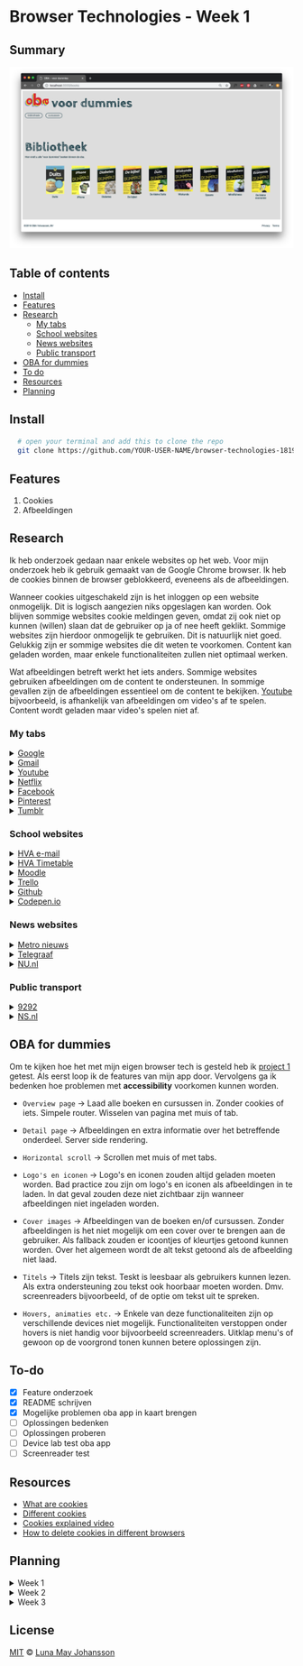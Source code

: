 # Browser Technologies - Week 1

## Summary

![oba webapp](/img/webapp.png)

## Table of contents
- [Install](#Install)
- [Features](#Features)
- [Research](#Research)
  - [My tabs](#My-tabs)
  - [School websites](#School-websites)
  - [News websites](#News-websites)
  - [Public transport](#Public-transport)
- [OBA for dummies](#OBA-for-dummies)
- [To do](#To-do)
- [Resources](#Resources)
- [Planning](#Planning)

## Install

```bash
  # open your terminal and add this to clone the repo
  git clone https://github.com/YOUR-USER-NAME/browser-technologies-1819.git
```

## Features
1. Cookies
2. Afbeeldingen

## Research
Ik heb onderzoek gedaan naar enkele websites op het web. Voor mijn onderzoek heb ik gebruik gemaakt van de Google Chrome browser. Ik heb de cookies binnen de browser geblokkeerd, eveneens als de afbeeldingen.

Wanneer cookies uitgeschakeld zijn is het inloggen op een website onmogelijk. Dit is logisch aangezien niks opgeslagen kan worden. Ook blijven sommige websites cookie meldingen geven, omdat zij ook niet op kunnen (willen) slaan dat de gebruiker op ja of nee heeft geklikt. Sommige websites zijn hierdoor onmogelijk te gebruiken. Dit is natuurlijk niet goed. Gelukkig zijn er sommige websites die dit weten te voorkomen. Content kan geladen worden, maar enkele functionaliteiten zullen niet optimaal werken.

Wat afbeeldingen betreft werkt het iets anders. Sommige websites gebruiken afbeeldingen om de content te ondersteunen. In sommige gevallen zijn de afbeeldingen essentieel om de content te bekijken. [Youtube](www.youtube.com) bijvoorbeeld, is afhankelijk van afbeeldingen om video's af te spelen. Content wordt geladen maar video's spelen niet af.

### My tabs

<details><summary><a href="https://www.google.nl">Google</a>
</summary>
<p>
<ul>
  <li>Kan nogsteeds zoeken etc.</li>
  <li>Bezochte websites kleuren nogsteeds paars</li>

  ![Privacy reminder google](/img/google-screenshot.png)
</ul>
</p>
</details>

<details><summary><a href="https://accounts.google.com/signin/v2/deniedsigninrejected?service=mail&passive=true&rm=false&continue=https%3A%2F%2Fmail.google.com%2Fmail%2F&ss=1&scc=1&ltmpl=default&ltmplcache=2&emr=1&osid=1&flowName=GlifWebSignIn&flowEntry=ServiceLogin">Gmail</a>
</summary>
<p>
<ul>
  <li>Kan niet inloggen</li>
</ul>
</p>
</details>

<details><summary><a href="https://www.youtube.com/?hl=nl&gl=NL">Youtube</a>
</summary>
<p>
<ul>
  <li>Laad iets in</li>
  <li>Kan geen video's afspelen</li>
  <li>Kan niet inloggen</li>
  <li>Melding van privacy regeling;</li>

  ![Privacy reminder youtube](/img/youtube-screenshot.png)
</ul>
</p>
</details>

<details><summary><a href="https://www.netflix.com/nl-en/entrytrap">Netflix</a>
</summary>
<p>
<ul>
  <li>Kan niet inloggen</li>
</ul>
</p>
</details>

<details><summary><a href="https://www.facebook.com/login/device-based/regular/login/?login_attempt=1&next=https%3A%2F%2Fwww.facebook.com%2F&lwv=120&lwc=1348003">Facebook</a>
</summary>
<p>
<ul>
  <li>Kan niet inloggen</li>
</ul>
</p>
</details>

<details><summary><a href="https://www.pinterest.com/login/?next=https%3A%2F%2Fwww.pinterest.com%2F&prev=https%3A%2F%2Fwww.pinterest.com%2F">Pinterest</a>
</summary>
<p>
<ul>
  <li>Kan niet zoeken/plannen</li>
</ul>
</p>
</details>

<details><summary><a href="https://www.tumblr.com/privacy/consent?redirect=https%3A%2F%2Fthisisamayzing.tumblr.com%2F">Tumblr</a>
</summary>
<p>
<ul>
  <li>Cookie melding overlay verdwijnt niet, site onbruikbaar</li>
</ul>
</p>
</details>

### School websites
<details><summary><a href="https://login.hva.nl/adfs/ls/?client-request-id=b08d83f5-176c-4de8-a684-df8cb25aa6fe&username=&wa=wsignin1.0&wtrealm=urn%3afederation%3aMicrosoftOnline&wctx=estsredirect%3d2%26estsrequest%3drQIIAdNiNtQztFIxgAAjXRCpa5CWZqibnApiIYEiIS6Br829G3LEX_gua7nfsylq2b9ZjGwZZYl6eTmrGJUySkoKiq309fNLS3Ly87P18tPSMpNTjc1M9ZLzc_XzyxP1dzAyXmBkXMVkbmZsZmFuYWluYWFmbmxuaGhmqZdokJyUapqSomsIlNE1MTFL0k0yTTbTNUpMMzYxMrNMNjBJusXE7-9YWpJhBCLyizKrUj8xcablF-XGF-QXl8xibmB0iSw2dcl3THd1dHLKM3IryzDxSffJCHEvqaz0MAgMNCxOcSkrtQjz9a3ILshwz4zKKHBP9ApyLE4NCHQqC0w1SHSsdE2PCPaOSjaNcg829_aPTC-sSs8LDfIqMXQ1Cc6OiAqxSCkNsDRIStfNSC00NXe28AvTNU4r8woOySrLd1nFTFRQbmJmA4ZJbn7eKWa2_ILUvMyUCyyMr1h4DFitODi4BHglmBUYfrAwLmIFBvnlmI_NTn2znefH3O6yOefLcIpV3zSvMjM9LSct0CfPKSXPzSstI9zSJDE9qjjbMsu9ICPALDTEx9unKKWostjW2MpwAhvjBDa2F2yMH9gYO9gZdnESEVW3uESMDAwtdQ2MdQ0NFQwNrExMrEzMogA1">HVA e-mail</a>
</summary>
<p>
<ul>
  <li>Kan niet inloggen</li>
</ul>
</p>
</details>

<details><summary><a href="https://adfs20.hva.nl/adfs/ls/?SAMLRequest=fZFPb4JAEMXv%2FRRk77L8aaVuBGNrTE00EsEeepvComtgl%2B4spB%2B%2FKJLapDGZyyTzfvPy3nT2XZVWyzUKJUPi2g6xuMxULuQhJPt0OXoms%2BhhilCVXs3mjTnKHf9qOBprjsi16XSvSmJTcZ1w3YqM73frkByNqZFRqpVCw7V9bMGWJT1zaJJsKZQCkGK94QZyMECsRccUEszFyCCHvEDPGdTnjZZIibVUOuMXNyEpoEROrNUiJOCL8elRHE6ieMrH2SELCvckAgh8L8iz7gZjQBQt%2F1UhNnwl0YA0IfEcdzJy%2FJHrpq7LnG4mtu%2BPP4gVa2VUpsoXIftsGi2ZAhTIJFQcmclYMt%2BsmWc77LM%2FQvaWpvEo3iYpsd6HjL1zxl3qElmf6n1WfX1Mor4EdnGsbwn3ATDURKL%2FS5nSW3B0Xf%2BWHf0A&SigAlg=http%3A%2F%2Fwww.w3.org%2F2000%2F09%2Fxmldsig%23rsa-sha1&Signature=AfOYrCajmGvU%2FrP2Ld%2FrU3qwPYl1TWhsPOnfhSQScpcmUCDavVdRd4xerpkVcp6QePWVXlpcG69gw9WEVN%2BXfmBAGQ5S70JdyNCnEnblYB2Ebv7COlKP%2BhFCKRyIeGDSvUmQmExHu8NhyhMZBpjR853Y79BKyN06uHl2qcBWkxl2VSjFTaSmVxR0Qm0HfkX3IiQ1Qa3zMfyCHbBGEgZOF47Zo9fX0mJxGVWOVMcr4ZI9VXbNaMH0yY3iSR8SVaYVY%2BHpObX4PXvZHXxMsLLcopAMATGhUOA1viZ2mUkavqx%2BNxZCkWWV8IhiZYsell%2FefOvcEylVShHSL735BUXIfg%3D%3D">HVA Timetable</a>
</summary>
<p>
<ul>
  <li>Kan niet inloggen</li>
</ul>
</p>
</details>

<details><summary><a href="https://moodle.cmd.hva.nl/login/index.php?testsession=3525">Moodle</a>
</summary>
<p>
<ul>
  <li>Kan niet inloggen</li>
</ul>
</p>
</details>

<details><summary><a href="https://trello.com/login?returnUrl=%2F">Trello</a>
</summary>
<p>
<ul>
  <li>Kan niet inloggen</li>
</ul>
</p>
</details>

<details><summary><a href="https://github.com/">Github</a>
</summary>
<p>
<ul>
  <li>Laad wel dingen in</li>
  <li>Kan niet inloggen</li>

  ![Github melding](/img/github-screenshot.png)
</ul>
</p>
</details>

<details><summary><a href="https://codepen.io/maybuzz/">Codepen.io</a>
</summary>
<p>
<ul>
  <li>Kan niet inloggen</li>
  <li>Laad alleen HTML/CSS in, geen content (pens etc)</li>
</ul>
</p>
</details>

### News websites
<details><summary><a href="https://www.metronieuws.nl/consent.html?return=%2F">Metro nieuws</a>
</summary>
<p>
<ul>
  <li>Cookie melding overlay verdwijnt niet, site onbruikbaar</li>
</ul>
</p>
</details>

<details><summary><a href="https://www.metronieuws.nl/consent.html?return=%2F">Telegraaf</a>
</summary>
<p>
<ul>
  <li>Cookie melding overlay verdwijnt niet, site onbruikbaar</li>
</ul>
</p>
</details>

<details><summary><a href="https://www.nu.nl/">NU.nl</a>
</summary>
<p>
<ul>
  <li>Laad iets in</li>
  <li>Kan geen video's afspelen</li>

  ![Cookie popup nu.nl](/img/nu-screenshot.png)
</ul>
</p>
</details>

### Public transport
<details><summary><a href="https://9292.nl/">9292</a>
</summary>
<p>
<ul>
  <li>Cookie melding overlay verdwijnt niet, site onbruikbaar</li>
</ul>
</p>
</details>

<details><summary><a href="https://www.ns.nl/">NS.nl</a>
</summary>
<p>
<ul>
  <li>Laad iets in</li>
  <li>Kan niet zoeken/plannen</li>
</ul>
</p>
</details>

## OBA for dummies
Om te kijken hoe het met mijn eigen browser tech is gesteld heb ik [project 1](https://maybuzz.github.io/project-1-1819/) getest. Als eerst loop ik de features van mijn app door. Vervolgens ga ik bedenken hoe problemen met **accessibility** voorkomen kunnen worden.

- `Overview page` -> Laad alle boeken en cursussen in. Zonder cookies of iets. Simpele router. Wisselen van pagina met muis of tab.

- `Detail page` -> Afbeeldingen en extra informatie over het betreffende onderdeel. Server side rendering.

- `Horizontal scroll` -> Scrollen met muis of met tabs.

- `Logo's en iconen` -> Logo's en iconen zouden altijd geladen moeten worden. Bad practice zou zijn om logo's en iconen als afbeeldingen in te laden. In dat geval zouden deze niet zichtbaar zijn wanneer afbeeldingen niet ingeladen worden.

- `Cover images` -> Afbeeldingen van de boeken en/of cursussen. Zonder afbeeldingen is het niet mogelijk om een cover over te brengen aan de gebruiker. Als fallback zouden er icoontjes of kleurtjes getoond kunnen worden. Over het algemeen wordt de alt tekst getoond als de afbeelding niet laad.

- `Titels` -> Titels zijn tekst. Teskt is leesbaar als gebruikers kunnen lezen. Als extra ondersteuning zou tekst ook hoorbaar moeten worden. Dmv. screenreaders bijvoorbeeld, of de optie om tekst uit te spreken.

- `Hovers, animaties etc.` -> Enkele van deze functionaliteiten zijn op verschillende devices niet mogelijk. Functionaliteiten verstoppen onder hovers is niet handig voor bijvoorbeeld screenreaders. Uitklap menu's of gewoon op de voorgrond tonen kunnen betere oplossingen zijn.

## To-do
- [x] Feature onderzoek   
- [x] README schrijven   
- [x] Mogelijke problemen oba app in kaart brengen   
- [ ] Oplossingen bedenken   
- [ ] Oplossingen proberen   
- [ ] Device lab test oba app   
- [ ] Screenreader test   

## Resources
- [What are cookies](http://www.whatarecookies.com/)
- [Different cookies](http://www.allaboutcookies.org/cookies/cookies-the-same.html)
- [Cookies explained video](https://www.youtube.com/watch?v=QWw7Wd2gUJk)
- [How to delete cookies in different browsers](http://www.whatarecookies.com/delete.asp)   

## Planning
<details><summary>Week 1</summary>
<p>
<ul>
  <li>Maandag - Introductie van het vak.</li>
  <li>College over waarom PE.</li>
  <li>Briefing opdracht 1A - Breek het web.</li>
  <li>Uitdelen 2 features per student.</li>
  <li>Werkvorm - Samen kijken hoe kun je een features kan testen.</li>
  <li>Woensdag - Opdracht 1A in groepen bespreken.</li>
  <li>College - Samenvatting over hoe je de features kan testen.</li>
  <li>Weekly Nerd ICONS: Maike Klip - ontwerpen voor vluchtelingen</li>
  <li>Briefing opdracht 1B - Fork je OBA - OBAapp testen.</li>
  <li>Werkvorm - Device lab gebruiken voor je OBAapp</li>
  <li>Vrijdag - Opleveren opdracht 1B.</li>
  <li>Resultaten in groepjes bespreken. Snap je PE?</li>
</ul>
</p>
</details>

<details><summary>Week 2</summary>
<p>
<ul>
  <li>Maandag - College over browsers. 'an hostile environment'.</li>
  <li>Briefing opdracht 2 - Progressive Enhanced Browser Technologies</li>
  <li>Over de core functionaliteit, de acceptable en de enjoyable laag.</li>
  <li>Werkvorm - In de klas schetsen van de core functionaliteit.</li>
  <li>Woensdag - College: Case studies hoe bouw je een PE functionaliteit, met de 3 lagen van dev.</li>
  <li>Werkvorm - Code review van de feature detectie van de core functionaliteit.</li>
  <li>Begeleiding opdracht 2 - Iedereen spreken om de plannen te horen.</li>
  <li>Weekly Nerd ICONS: A11y - Ischa Gast - Schiphol</li>
  <li>Vrijdag Feedback op de eerste versie en afspraken maken.</li>
</ul>
</p>
</details>

<details><summary>Week 3</summary>
<p>
<ul>
  <li>Maandag - Case studies Feature detection op basis van het werk dat we vrijdag hebben gezien.</li>
  <li>Rubric bespreken.</li>
  <li>Begeleiding opdracht 2 - Iedereen spreken en vorderingen doornemen.</li>
  <li>Weekly Nerd - PE Voorhoede</li>
  <li>Vrijdag - Opleveren</li>
</ul>
</p>
</details>

## License
[MIT](LICENSE) © [Luna May Johansson](https://github.com/maybuzz)
